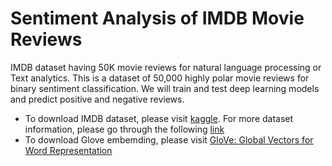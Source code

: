 # Sentiment Analysis of IMDB Movie Reviews

IMDB dataset having 50K movie reviews for natural language processing or Text analytics.  This is a dataset of 50,000 highly polar movie reviews for binary sentiment classification. We will train and test deep learning models and predict positive and negative reviews.  


*  To download IMDB dataset, please visit [kaggle](https://www.kaggle.com/datasets/lakshmi25npathi/imdb-dataset-of-50k-movie-reviews?datasetId=134715). For more dataset information, please go through the following [link](http://ai.stanford.edu/~amaas/data/sentiment/)
* To download Glove embemding, please visit   [GloVe: Global Vectors for Word Representation](https://nlp.stanford.edu/projects/glove/)
